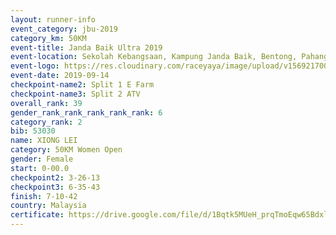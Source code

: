```yaml
---
layout: runner-info 
event_category: jbu-2019 
category_km: 50KM 
event-title: Janda Baik Ultra 2019 
event-location: Sekolah Kebangsaan, Kampung Janda Baik, Bentong, Pahang, Malaysia 
event-logo: https://res.cloudinary.com/raceyaya/image/upload/v1569217009/logo/janda-baik_vch1pc.jpg 
event-date: 2019-09-14 
checkpoint-name2: Split 1 E Farm 
checkpoint-name3: Split 2 ATV 
overall_rank: 39
gender_rank_rank_rank_rank_rank: 6
category_rank: 2
bib: 53030
name: XIONG LEI
category: 50KM Women Open
gender: Female
start: 0-00.0
checkpoint2: 3-26-13
checkpoint3: 6-35-43
finish: 7-10-42
country: Malaysia
certificate: https://drive.google.com/file/d/1Bqtk5MUeH_prqTmoEqw65BdxltN-MD-m/view?usp=sharing
---
```

